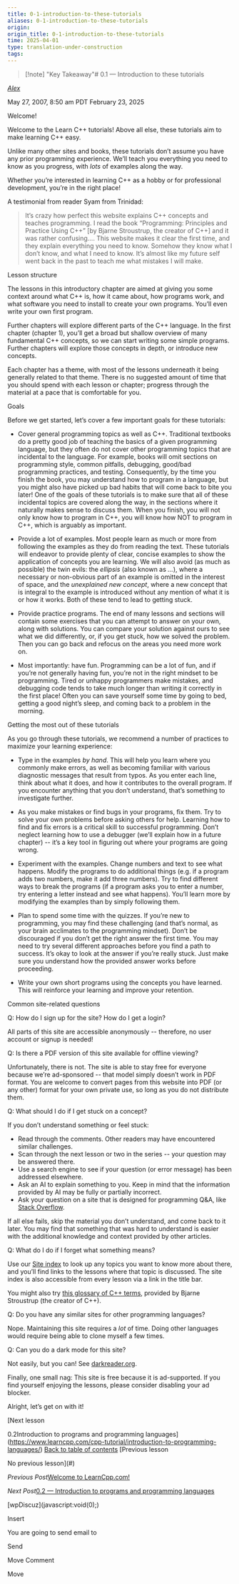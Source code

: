 ```yaml
---
title: 0-1-introduction-to-these-tutorials
aliases: 0-1-introduction-to-these-tutorials
origin: 
origin_title: 0-1-introduction-to-these-tutorials
time: 2025-04-01 
type: translation-under-construction
tags:
---
```


> [!note] "Key Takeaway"# 0.1 — Introduction to these tutorials

[*Alex*](https://www.learncpp.com/author/Alex/ "View all posts by Alex")

May 27, 2007, 8:50 am PDT
February 23, 2025

Welcome!

Welcome to the Learn C++ tutorials! Above all else, these tutorials aim to make learning C++ easy.

Unlike many other sites and books, these tutorials don’t assume you have any prior programming experience. We’ll teach you everything you need to know as you progress, with *lots* of examples along the way.

Whether you’re interested in learning C++ as a hobby or for professional development, you’re in the right place!

A testimonial from reader Syam from Trinidad:

> It’s crazy how perfect this website explains C++ concepts and teaches programming. I read the book “Programming: Principles and Practice Using C++” [by Bjarne Stroustrup, the creator of C++] and it was rather confusing…. This website makes it clear the first time, and they explain everything you need to know. Somehow they know what I don’t know, and what I need to know. It’s almost like my future self went back in the past to teach me what mistakes I will make.

Lesson structure

The lessons in this introductory chapter are aimed at giving you some context around what C++ is, how it came about, how programs work, and what software you need to install to create your own programs. You’ll even write your own first program.

Further chapters will explore different parts of the C++ language. In the first chapter (chapter 1), you’ll get a broad but shallow overview of many fundamental C++ concepts, so we can start writing some simple programs. Further chapters will explore those concepts in depth, or introduce new concepts.

Each chapter has a theme, with most of the lessons underneath it being generally related to that theme. There is no suggested amount of time that you should spend with each lesson or chapter; progress through the material at a pace that is comfortable for you.

Goals

Before we get started, let’s cover a few important goals for these tutorials:

- Cover general programming topics as well as C++. Traditional textbooks do a pretty good job of teaching the basics of a given programming language, but they often do not cover other programming topics that are incidental to the language. For example, books will omit sections on programming style, common pitfalls, debugging, good/bad programming practices, and testing. Consequently, by the time you finish the book, you may understand how to program in a language, but you might also have picked up bad habits that will come back to bite you later! One of the goals of these tutorials is to make sure that all of these incidental topics are covered along the way, in the sections where it naturally makes sense to discuss them. When you finish, you will not only know how to program in C++, you will know how NOT to program in C++, which is arguably as important.

- Provide a lot of examples. Most people learn as much or more from following the examples as they do from reading the text. These tutorials will endeavor to provide plenty of clear, concise examples to show the application of concepts you are learning. We will also avoid (as much as possible) the twin evils: the *ellipsis* (also known as *…*), where a necessary or non-obvious part of an example is omitted in the interest of space, and the *unexplained new concept*, where a new concept that is integral to the example is introduced without any mention of what it is or how it works. Both of these tend to lead to getting stuck.

- Provide practice programs. The end of many lessons and sections will contain some exercises that you can attempt to answer on your own, along with solutions. You can compare your solution against ours to see what we did differently, or, if you get stuck, how we solved the problem. Then you can go back and refocus on the areas you need more work on.

- Most importantly: have fun. Programming can be a lot of fun, and if you’re not generally having fun, you’re not in the right mindset to be programming. Tired or unhappy programmers make mistakes, and debugging code tends to take much longer than writing it correctly in the first place! Often you can save yourself some time by going to bed, getting a good night’s sleep, and coming back to a problem in the morning.

Getting the most out of these tutorials

As you go through these tutorials, we recommend a number of practices to maximize your learning experience:

- Type in the examples *by hand*. This will help you learn where you commonly make errors, as well as becoming familiar with various diagnostic messages that result from typos. As you enter each line, think about what it does, and how it contributes to the overall program. If you encounter anything that you don’t understand, that’s something to investigate further.

- As you make mistakes or find bugs in your programs, fix them. Try to solve your own problems before asking others for help. Learning how to find and fix errors is a critical skill to successful programming. Don’t neglect learning how to use a debugger (we’ll explain how in a future chapter) -- it’s a key tool in figuring out where your programs are going wrong.

- Experiment with the examples. Change numbers and text to see what happens. Modify the programs to do additional things (e.g. if a program adds two numbers, make it add three numbers). Try to find different ways to break the programs (if a program asks you to enter a number, try entering a letter instead and see what happens). You’ll learn more by modifying the examples than by simply following them.

- Plan to spend some time with the quizzes. If you’re new to programming, you may find these challenging (and that’s normal, as your brain acclimates to the programming mindset). Don’t be discouraged if you don’t get the right answer the first time. You may need to try several different approaches before you find a path to success. It’s okay to look at the answer if you’re really stuck. Just make sure you understand how the provided answer works before proceeding.

- Write your own short programs using the concepts you have learned. This will reinforce your learning and improve your retention.

Common site-related questions

Q: How do I sign up for the site? How do I get a login?

All parts of this site are accessible anonymously -- therefore, no user account or signup is needed!

Q: Is there a PDF version of this site available for offline viewing?

Unfortunately, there is not. The site is able to stay free for everyone because we’re ad-sponsored -- that model simply doesn’t work in PDF format. You are welcome to convert pages from this website into PDF (or any other) format for your own private use, so long as you do not distribute them.

Q: What should I do if I get stuck on a concept?

If you don’t understand something or feel stuck:

- Read through the comments. Other readers may have encountered similar challenges.
- Scan through the next lesson or two in the series -- your question may be answered there.
- Use a search engine to see if your question (or error message) has been addressed elsewhere.
- Ask an AI to explain something to you. Keep in mind that the information provided by AI may be fully or partially incorrect.
- Ask your question on a site that is designed for programming Q&A, like [Stack Overflow](https://stackoverflow.com/).

If all else fails, skip the material you don’t understand, and come back to it later. You may find that something that was hard to understand is easier with the additional knowledge and context provided by other articles.

Q: What do I do if I forget what something means?

Use our [Site index](/learn-c-site-index/) to look up any topics you want to know more about there, and you’ll find links to the lessons where that topic is discussed. The site index is also accessible from every lesson via a link in the title bar.

You might also try [this glossary of C++ terms](https://www.stroustrup.com/glossary.html), provided by Bjarne Stroustrup (the creator of C++).

Q: Do you have any similar sites for other programming languages?

Nope. Maintaining this site requires a *lot* of time. Doing other languages would require being able to clone myself a few times.

Q: Can you do a dark mode for this site?

Not easily, but you can! See [darkreader.org](https://darkreader.org/).

Finally, one small nag: This site is free because it is ad-supported. If you find yourself enjoying the lessons, please consider disabling your ad blocker.

Alright, let’s get on with it!

\[Next lesson

0.2Introduction to programs and programming languages\](https://www.learncpp.com/cpp-tutorial/introduction-to-programming-languages/)
[Back to table of contents](/)
\[Previous lesson

No previous lesson\](#)

*Previous Post*[Welcome to LearnCpp.com!](https://www.learncpp.com/site-news/this-is-a-news-test-post/)

*Next Post*[0.2 — Introduction to programs and programming languages](https://www.learncpp.com/cpp-tutorial/introduction-to-programming-languages/)

\[wpDiscuz\](javascript:void(0);)

Insert

You are going to send email to

Send

Move Comment

Move
